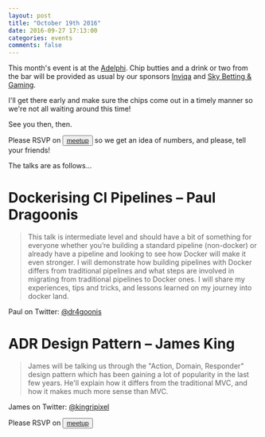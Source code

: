 ```yaml
---
layout: post
title: "October 19th 2016"
date: 2016-09-27 17:13:00
categories: events
comments: false
---
```


This month's event is at the [Adelphi](https://www.theadelphileeds.co.uk/). Chip butties and a drink or two from the bar will be provided as usual by our sponsors [Inviqa](http://inviqa.com/) and [Sky Betting & Gaming](http://skybetcareers.com/about-us).

I'll get there early and make sure the chips come out in a timely manner so we're not all waiting around this time!

See you then, then.

Please RSVP on <button>[meetup](http://www.meetup.com/leedsphp/events/234447269/)</button> so we get an idea of numbers, and please, tell your friends!

The talks are as follows…

# Dockerising CI Pipelines – Paul Dragoonis

> This talk is intermediate level and should have a bit of something for everyone whether you’re building a standard pipeline (non-docker) or already have a pipeline and looking to see how Docker will make it even stronger. I will demonstrate how building pipelines with Docker differs from traditional pipelines and what steps are involved in migrating from traditional pipelines to Docker ones. I will share my experiences, tips and tricks, and lessons learned on my journey into docker land.

Paul on Twitter: [@dr4goonis](https://twitter.com/dr4goonis)

# ADR Design Pattern – James King

> James will be talking us through the "Action, Domain, Responder" design pattern which has been gaining a lot of popularity in the last few years. He'll explain how it differs from the traditional MVC, and how it makes much more sense than MVC.

James on Twitter: [@kingripixel](https://twitter.com/kingripixel)

Please RSVP on <button>[meetup](http://www.meetup.com/leedsphp/events/234447269/)</button>
